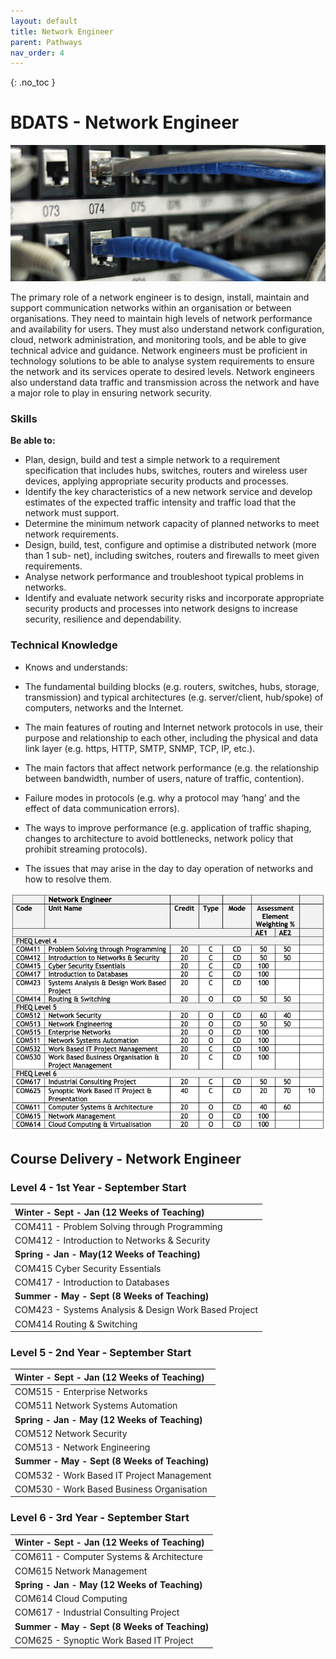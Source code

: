 ```yaml
---
layout: default
title: Network Engineer
parent: Pathways
nav_order: 4
---
```


{: .no_toc }

#  BDATS - Network Engineer

![Network Engineer](../images/trello_course_structure_images_2020_0009_network.png)


The primary role of a network engineer is to design, install, maintain and support communication networks within an organisation or between organisations. They need to maintain high levels of network performance and availability for users. They must also understand network configuration, cloud, network administration, and monitoring tools, and be able to give technical advice and guidance. Network engineers must be proficient in technology solutions to be able to analyse system requirements to ensure the network and its services operate to desired levels. Network engineers also understand data traffic and transmission across the network and have a major role to play in ensuring network security.

### Skills 

**Be able to:**

* Plan, design, build and test a simple network to a requirement specification that includes hubs, switches, routers and wireless user devices, applying appropriate security products and processes.
* Identify the key characteristics of a new network service and develop estimates of the expected traffic intensity and traffic load that the network must support.
* Determine the minimum network capacity of planned networks to meet network requirements.
* Design, build, test, configure and optimise a distributed network (more than 1 sub- net), including switches, routers and firewalls to meet given requirements.
* Analyse network performance and troubleshoot typical problems in networks.
* Identify and evaluate network security risks and incorporate appropriate security products and processes into network designs to increase security, resilience and dependability.

### Technical Knowledge

* Knows and understands:

* The  fundamental    building   blocks   (e.g.   routers, switches, hubs, storage, transmission) and typical architectures (e.g. server/client, hub/spoke) of computers, networks and the Internet.
* The main  features  of  routing  and  Internet  network protocols in use, their purpose and relationship to each other, including the physical and data link layer  (e.g. https, HTTP, SMTP, SNMP, TCP, IP, etc.).
* The main factors that affect network performance (e.g. the relationship between bandwidth, number of users, nature of traffic, contention).
* Failure modes in protocols (e.g. why a protocol may ‘hang’ and the effect of data communication errors).
* The ways to improve performance (e.g. application of traffic shaping, changes to architecture to avoid bottlenecks, network policy that prohibit streaming protocols).
* The issues that may arise in the day to day operation of networks and how to resolve them.

![](../info/DATS_NET_ENG-1.png)

## Course Delivery - Network Engineer


### Level 4 - 1st Year - September Start 

| **Winter - Sept - Jan (12 Weeks of Teaching)** |
|:--------------------------------------------|
| COM411 - Problem Solving through Programming |
| COM412 - Introduction to Networks & Security | 
| **Spring - Jan - May(12 Weeks of Teaching)** |
| COM415 Cyber Security Essentials |
| COM417 - Introduction to Databases                  | 
|**Summer - May - Sept (8 Weeks of Teaching)**|
|COM423 - Systems Analysis & Design Work Based Project|
|COM414 Routing & Switching|

### Level 5 - 2nd Year - September Start

|**Winter - Sept - Jan (12 Weeks of Teaching)**|
|:--------------------------------------------|
|COM515 - Enterprise Networks |
|COM511 Network Systems Automation |
|**Spring - Jan - May (12 Weeks of Teaching)**|
|COM512 Network Security | 
|COM513 - Network Engineering|
|**Summer - May - Sept (8 Weeks of Teaching)**|
|COM532 - Work Based IT Project Management|
|COM530 - Work Based Business Organisation |

### Level 6 - 3rd Year - September Start

|**Winter - Sept - Jan (12 Weeks of Teaching)**|
|:--------------------------------------------|
|COM611 - Computer Systems & Architecture |
|COM615 Network Management |
|**Spring - Jan - May (12 Weeks of Teaching)**|
|COM614 Cloud Computing | 
|COM617 - Industrial Consulting Project|
|**Summer - May - Sept (8 Weeks of Teaching)**|
|COM625 - Synoptic Work Based IT Project|